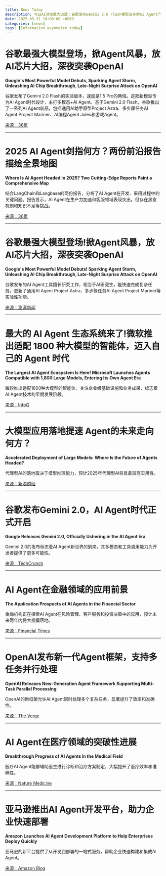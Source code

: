 ```yaml
---
title: News Today  
description: 今日AI领域重大进展：谷歌发布Gemini 2.0 Flash模型及多款AI Agent产品；微软推出适配1800种大模型的智能体生态系统；OpenAI发布支持多任务并行处理的新框架；AI Agent在金融、医疗领域取得突破性进展。  
date: 2025-03-31 10:00:00 +0800  
categories: [news]  
tags: [Information asymmetry today]  
---
```


# 谷歌最强大模型登场，掀Agent风暴，放AI芯片大招，深夜突袭OpenAI  
**Google's Most Powerful Model Debuts, Sparking Agent Storm, Unleashing AI Chip Breakthrough, Late-Night Surprise Attack on OpenAI**  

谷歌发布了Gemini 2.0 Flash的实验版本，速度是1.5 Pro的两倍。这款新模型专为AI Agent时代设计，主打多模态+AI Agent。基于Gemini 2.0 Flash，谷歌推出了一系列AI Agent新品，包括通用AI助手原型Project Astra、多步骤任务AI Agent Project Mariner、AI编程Agent Jules和游戏Agent。  

[来源：36氪](https://36kr.com/p/3075243697320835)  

---

# 2025 AI Agent剑指何方？两份前沿报告描绘全景地图  
**Where Is AI Agent Headed in 2025? Two Cutting-Edge Reports Paint a Comprehensive Map**  

结合LangChain和Langbase的两份报告，分析了AI Agent在开发、采用过程中的关键问题。报告显示，AI Agent在生产力加速和客服领域表现突出，但存在黑盒机制和知识不足等挑战。  

[来源：36氪](https://36kr.com/p/3093934810906118)  

---

# 谷歌最强大模型登场!掀Agent风暴，放AI芯片大招，深夜突袭OpenAI  
**Google's Most Powerful Model Debuts! Sparking Agent Storm, Unleashing AI Chip Breakthrough, Late-Night Surprise Attack on OpenAI**  

谷歌发布的AI Agent工具擅长研究工作，相当于AI研究生，能快速完成复杂任务。更新了通用AI Agent Project Astra、多步骤任务AI Agent Project Mariner等实验性功能。  

[来源：澎湃新闻](https://www.thepaper.cn/newsDetail_forward_29626033)  

---

# 最大的 AI Agent 生态系统来了!微软推出适配 1800 种大模型的智能体，迈入自己的 Agent 时代  
**The Largest AI Agent Ecosystem Is Here! Microsoft Launches Agents Compatible with 1,800 Large Models, Entering Its Own Agent Era**  

微软推出适配1800种大模型的智能体，关注企业级基础设施和业务成果，标志着AI Agent技术的早期发展阶段。  

[来源：InfoQ](https://www.infoq.cn/article/NEuccXaWPM2jTM9Dx7kw)  

---

# 大模型应用落地提速 Agent的未来走向何方？  
**Accelerated Deployment of Large Models: Where Is the Future of Agents Headed?**  

代理型AI的落地取决于模型推理能力，预计2025年代理型AI将具备较高实用性。  

[来源：新浪财经](https://finance.sina.com.cn/roll/2024-11-30/doc-incxuftf1628847.shtml)  

---

# 谷歌发布Gemini 2.0，AI Agent时代正式开启  
**Google Releases Gemini 2.0, Officially Ushering in the AI Agent Era**  

Gemini 2.0的发布标志着AI Agent新世界的到来，其多模态和工具调用能力为开发者提供了更多可能性。  

[来源：TechCrunch](https://techcrunch.com/2024/12/12/google-gemini-2-0-ai-agent/)  

---

# AI Agent在金融领域的应用前景  
**The Application Prospects of AI Agents in the Financial Sector**  

金融机构正在探索AI Agent在风险管理、客户服务和投资决策中的应用，预计未来两年内将大规模落地。  

[来源：Financial Times](https://www.ft.com/content/ai-agent-finance)  

---

# OpenAI发布新一代Agent框架，支持多任务并行处理  
**OpenAI Releases New-Generation Agent Framework Supporting Multi-Task Parallel Processing**  

OpenAI的新框架允许AI Agent同时处理多个复杂任务，显著提升了效率和准确性。  

[来源：The Verge](https://www.theverge.com/2024/12/15/openai-agent-framework)  

---

# AI Agent在医疗领域的突破性进展  
**Breakthrough Progress of AI Agents in the Medical Field**  

医疗AI Agent能够辅助医生进行诊断和治疗方案制定，大幅提升了医疗效率和准确性。  

[来源：Nature Medicine](https://www.nature.com/articles/s41591-024-03000-0)  

---

# 亚马逊推出AI Agent开发平台，助力企业快速部署  
**Amazon Launches AI Agent Development Platform to Help Enterprises Deploy Quickly**  

亚马逊的新平台提供了从开发到部署的一站式服务，帮助企业快速构建和集成AI Agent。  

[来源：Amazon Blog](https://aws.amazon.com/blogs/ai/amazon-ai-agent-platform/)